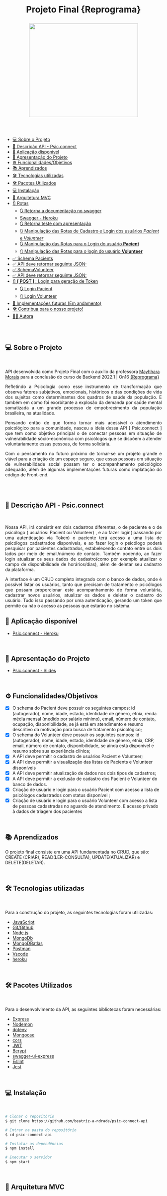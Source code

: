 <h1 align="center">
    <br>
    <p align="center">Projeto Final {Reprograma}<p>
</h1>
<p align="center">
<img src="public/imagens/logoProjeto.jpg" width="350" height="300"/>
</p>
<br>


<br>



<!--ts-->

- [💻 Sobre o Projeto](#-sobre-o-projeto)
- [🚀 Descrição API - Psic.connect](#-descrição-api---psicconnect)
- [🔗 Aplicação disponível](#-aplicação-disponível)
- [🔗 Apresentação do Projeto](#-apresentação-do-projeto)
- [⚙️ Funcionalidades/Objetivos](#️-funcionalidadesobjetivos)
- [📚 Aprendizados](#-aprendizados)
- [🛠️ Tecnologias utilizadas](#️-tecnologias-utilizadas)
- [🛠️ Pacotes Utilizados](#️-pacotes-utilizados)
- [💻 Instalação](#-instalação)
- [📁 Arquitetura MVC](#-arquitetura-mvc)
- [🔃 Rotas](#-rotas)
  - [🔃 Retorna a documentação no swagger](#-retorna-a-documentação-no-swagger)
  - [Swagger - Heroku](#swagger---heroku)
  - [🔃 Retorna teste com apresentação](#-retorna-teste-com-apresentação)
  - [🔃 Manipulação das Rotas de Cadastro e Login dos usuários *Pacient* e *Volunteer*](#-manipulação-das-rotas-de-cadastro-e-login-dos-usuários-pacient-e-volunteer)
  - [🔃 Manipulação das Rotas para o Login do usuário **Pacient**](#-manipulação-das-rotas-para-o-login-do-usuário-pacient)
  - [🔃 Manipulação das Rotas para o login do usuário **Volunteer**](#-manipulação-das-rotas-para-o-login-do-usuário-volunteer)
- [✅ Schema Pacients](#-schema-pacients)
- [✅ API deve retornar seguinte JSON:](#-api-deve-retornar-seguinte-json)
- [✅ SchemaVolunteer](#-schemavolunteer)
- [✅ API deve retornar seguinte JSON:](#-api-deve-retornar-seguinte-json-1)
- [🔃  **[ POST ] :**  Login para geração de Token](#---post----login-para-geração-de-token)
  - [🔃 Login Pacient](#-login-pacient)
  - [🔃 Login Volunteer](#-login-volunteer)
- [🚧 Implementações futuras (Em andamento)](#-implementações-futuras-em-andamento)
- [🛠️ Contribua para o nosso projeto!](#️-contribua-para-o-nosso-projeto)
- [👨‍💻 Autora](#-autora)


<!--te-->

<br>
<br>


## 💻 Sobre o Projeto 

<br>

 API desenvolvida como Projeto Final com o auxílio da professora [Mayhhara Morais](https://www.linkedin.com/in/mayhhara-morais-78040a200/) para a conclusão do curso de Backend 2022.1 | On16 [{Reprograma}](https://reprograma.com.br/)

<p align="justify">Refletindo a Psicologia como esse instrumento de transformação que observa fatores subjetivos, emocionais, históricos e das condições de vida dos sujeitos como determinantes dos quadros de saúde da população. E também em como foi exorbitante a explosão da demanda por saúde mental somatizada a um grande processo de empobrecimento da população brasileira, na atualidade. 

<p align="justify"> Pensando então de que forma tornar mais acessível o atendimento psicológico para a comunidade, nasceu a ideia dessa API [ Psic.connect ] que tem como objetivo principal o de conectar pessoas em situação de vulnerabilidade sócio-econômica com psicólogos que se dispõem a atender voluntariamente essas pessoas, de forma solidária.

<p align="justify">Com o pensamento no futuro próximo de tornar-se um projeto grande e viável para a criação de um espaço seguro, que essas pessoas em situação de vulnerabilidade social possam ter o acompanhamento psicológico adequado, além de algumas implementações futuras como implatação do código de Front-end.

 
<br><br>

## 🚀 Descrição API - Psic.connect

<br>

<p align="justify">Nossa API, irá consistir em dois cadastros diferentes, o de paciente e o de psicólogo ( usuários: Pacient ou Volunteer) , e ao fazer login( passando por uma autenticação via Token)  o paciente terá acesso a uma lista de psicólogos cadastrados disponíveis, e ao fazer login o psicólogo poderá pesquisar por pacientes cadastrados, estabelecendo contato entre os dois lados por meio de email/número de contato. Também podendo, ao fazer login atualizar os seus dados de cadastro(como por exemplo atualizar o campo de disponibilidade de horários/dias), além de deletar seu cadastro da plataforma.

<p align="justify">A interface é um CRUD completo integrado com o banco de dados, onde é possível listar os usuários, tanto que precisam de tratamento e psicólogos que possam proporcionar este acompanhamento de forma voluntária, cadastrar novos usuários, atualizar os dados e deletar o cadastro do usuário. Tudo isso passando por uma autenticação, gerando um token que permite ou não o acesso as pessoas que estarão no sistema.


  

<br>
<p>

## 🔗 Aplicação disponível

- [Psic.connect - Heroku](https://psic-connet-api.herokuapp.com/)

<br>

<p>

## 🔗 Apresentação do Projeto

- [Psic.connect - Slides](https://www.canva.com/design/DAFHpespaR0/ZSXNrzcxHuYte34kj9X0rw/edit)

<br>


## ⚙️ Funcionalidades/Objetivos

- [x] O schema do Pacient deve possuir os seguintes campos: id (autogerado), nome, idade, estado, identidade de gênero, etnia, renda média mensal (medido por salário mínimo), email, número de contato, ocupação, disponibilidade, se já está em atendimento e resumo descritivo da motivação para busca de tratamento psicológico;
- [x] O schema do Volunteer deve possuir os seguintes campos: id (autogerado), nome, idade, estado, identidade de gênero, etnia, CRP, email, número de contato, disponibilidade, se ainda está disponível e resumo sobre sua experiência clínica;
- [x] A API deve permitir o cadastro de usuários Pacient e Volunteer;
- [x] A API deve permitir a visualização das listas de Pacients e Volunteer disponíveis
- [x] A API deve permitir atualização de dados nos dois tipos de cadastros;
- [x] A API deve permitir a exclusão de cadastro dos Pacient e Volunteer do banco de dados.
- [x] Criação de usuário e login para o usuário Pacient com acesso a lista de psicólogos cadastrados com status disponível ;
- [x] Criação de usuário e login para o usuário Volunteer com acesso a lista de pessoas cadastradas no aguardo de atendimento. E acesso privado à dados de triagem dos pacientes
<br>

## 📚 Aprendizados

O projeto final consiste em uma API fundamentada no CRUD, que são:  CREATE (CRIAR), READ(LER-CONSULTA), UPDATE(ATUALIZAR) e DELETE(DELETAR). 

<br>

## 🛠️ Tecnologias utilizadas 

<br>

Para a construção do projeto, as seguintes tecnologias foram utilizadas:

- [JavaScript](https://www.javascript.com/)
- [Git/Github](https://github.com/)
- [Node.js](https://nodejs.org/en/)
- [MongoDb](https://www.mongodb.com/)
- [MongoDBatlas](https://www.mongodb.com/cloud/atlas)
- [Postman](https://www.postman.com/)
- [Vscode](https://code.visualstudio.com/)
- [heroku](https://dashboard.heroku.com/apps)  

<br>

## 🛠️ Pacotes Utilizados 

<br>

Para o desenvolvimento da API, as seguintes bibliotecas foram necessárias:

- [Express](https://expressjs.com/pt-br/)
- [Nodemon](https://nodemon.io/)
- [dotenv](https://www.npmjs.com/package/dotenv)
- [Mongoose](https://mongoosejs.com/)
- [cors](https://www.npmjs.com/package/cors)
- [JWT](https://www.npmjs.com/package/jsonwebtoken)
- [Bcrypt](https://www.npmjs.com/package/bcrypt)
- [swagger-ui-express](https://www.npmjs.com/package/swagger-ui-express)
- [Eslint](https://www.npmjs.com/package/eslint)
- [Jest](https://www.npmjs.com/package/jest)

<br>

## 💻 Instalação

<br>

```bash
# Clonar o repositório
$ git clone https://github.com/beatriz-a-ndrade/psic-connect-api

# Entrar na pasta do repositório
$ cd psic-connect-api

# Instalar as dependências
$ npm install

# Executar o servidor
$ npm start

```
</br>

##  📁 Arquitetura MVC

</br>

```
 📁PSIC-CONNECT-API
   |
   |--📁public\imagens
   |   |- 📄 logoProjeto.jpg
   |
   |--📁node_modules
   |
   |--📁 src
   |  ||
   |  ||--📁 controller
   |  |    |- 📄 pacientController.js
   |  |    |- 📄 volunteerController.js   
   |  |    |- 📄 autenticacao.js
   |  |    
   |  ||--📁 database
   |  |    |- 📄 mongooseConnect.js
   |  |
   |  ||--📁 models
   |  |    |- 📄 pacientModel.js
   |  |    |- 📄 volunteerModel.js
   |  |
   |  ||--📁 routes
   |  |    |- 📄 index.js
   |  |    |- 📄 pacientRoutes.js
   |  |    |- 📄 volunteerRoutes.js
   |  |
   |  ||-📄 app.js
   |  |
   |  |--📁 swagger
   |  |   |- 📄 swagger_output.json
   |  |
   |  |--📁 test
   |  |   |- 📄 pacient.test.js
   |  |   |- 📄 volunteer.test.js
   |  |
   |- 📄 .env
   |- 📄 .env.example
   |- 📄 .eslintrc.json
   |- 📄 .gitignore
   |- 📄 package-lock.json
   |- 📄 package.json
   |- 📄 Procfile
   |- 📄 README.md
   |- 📄 server.js
   |- 📄 swagger.js

```
</br>

## 🔃 Rotas

* Local : http://localhost:8080

* Heroku : https://psic-connet-api.herokuapp.com/

    * Utilize o [Postman](https://www.postman.com/) ou [Insomnia](https://insomnia.rest/download/) para chamar e testar os endpoints da API localmente ou via Heroku

<br>

### 🔃 Retorna a documentação no swagger  
    
### Swagger - Heroku  

| Método HTTP  | Endpoint                            | Descrição                            |
| ------------ | ----------------------------------- | ------------------------------------ |
| GET          | `/rota-document`    |  documentação  swagger               |        

<br>

### 🔃 Retorna teste com apresentação 

| Método HTTP  | Endpoint                     | Descrição                            |
| ------------ | ---------------------------- | ------------------------------------ |
| GET          | `/`      |  Mensagem de apresentação ( Index )    |             |

<br>


### 🔃 Manipulação das Rotas de Cadastro e Login dos usuários *Pacient* e *Volunteer*
<br>

| Método HTTP  | Endpoint                | Descrição                            |
| ------------ | ----------------------- | ------------------------------------ |
| POST          | `/pacient/create`                | Cadastra novo usuário Pacient            |
| POST          | `/pacient/login`        | Realiza o login Pacient com email e senha               |
| POST         | `/volunteer/create`         | Cria/cadastra um novo usuário Volunteer        |
| POST          | `/volunteer/login`     | Realiza o login Volunteer com CRP e senha     |

<br>

### 🔃 Manipulação das Rotas para o Login do usuário **Pacient** 

| Método HTTP  | Endpoint                | Descrição                            |
| ------------ | ----------------------- | ------------------------------------ |
| GET          | `/volunteer/list`                | Retorna lista de todos profissionais da psicologia cadastrados no banco de dados             |
| GET          | `/volunteer/list/on`                | Retorna todos psicólogos voluntários cadastrados que estão disponíveis para atendimento           |
| GET          | `/volunteer/find/:id`                | Retorna todos dados de cadastro de um voluntário em específico            |
| PATCH         | `/pacient/update/:id`        | Atualiza/modifica dados específicos do cadastro Pacient              |
| DELETE       | `/pacient/delete/:id`     | Deleta um usuário Pacient do sistema         |

<br>


### 🔃 Manipulação das Rotas para o login do usuário **Volunteer** 

<br>

| Método HTTP  | Endpoint                | Descrição                            |
| ------------ | ----------------------- | ------------------------------------ |
| GET          | `/pacient/list`                | Retorna lista de todos cadastrados como usuário pacient no banco de dados      |
| GET          | `/pacient/list/on`                | Retorna lista de todos pacientes que ainda não conseguiram iniciar o acompanhamento com algum psicólogo cadastrado no sistema             |
| GET         | `/pacient/triage/:id`        | Retorna informações pessoais e sensíveis dos pacientes que possam contribuir em um processo de triagem por parte do Psicólogo *( Rota segura )*              |
| PATCH         | `/volunteer/update/:id`        | Atualiza/modifica dados específicos do cadastro Volunteer
| DELETE       | `/volunteer/delete/:id`     | Deleta um usuário Volunteer do sistema         |

<br>


## ✅ Schema Pacients 

- id: gerado automaticamente 
- nome: String e obrigatório
- email: String, obrigatório e único
- disponibilidade: texto e obrigatório 
- idade: número e obrigatório
- estadocidade: String e obrigatório
- idgenero: String e opcional 
- etnia: String e opcional 
- rendamedia: Number e obrigatório 
- contato: Number, obrigatório e único
- motivacao: String e obrigatório  
- jaconseguiuatendimento: Boolean e obrigatório
- tempoespera: Number e opcional
- ocupacao: String e obrigatório
- senha: String e obrigatório

<br>

## ✅ API deve retornar seguinte JSON:

```jsx
{
    "nome": "Beatriz Ribeiro de Andrade",
    "idade": 27,
    "estadocidade": "Montanhas Doces, XX",
    "idgenero": "ela",
    "etnia": "branca",
    "rendamedia": 300,
    "email": "arrobateste@reprograma.com",
    "contato": 9988776622,
    "motivacao": "Vontade de chorar toda hora",
    "jaconseguiuatendimento": false,
    "tempoespera": 20,
    "disponibilidade": "quinta-feiras à tarde",
    "ocupacao": "artista plástica",
    "senha": "$2b$10$b7Q0IoTqkYnp1TaiFSN3eOtrEeOHGUKsUINaPnwBOS7Eod1.X3YYK",
    "_id": "62d9d75c0a63eee9f39fc12a",
    "createdAt": "2022-07-21T22:46:52.819Z",
    "updatedAt": "2022-07-21T22:46:52.819Z",
    "__v": 0
}
```
 

 <br>

 ## ✅ SchemaVolunteer

- id: gerado automaticamente 
- nome: String e obrigatório
- idade: Number e obrigatório
- estadocidade: String e obrigatório
- idgenero: String e opcional
- etnia: String e opcional
- crp: String, obrigatório e único
- contato: Number, obrigatório e único
- experienciaclinica: String e obrigatório
- disponibilidade: String e obrigatório
- disponivel: Boolean e obrigatório
- senha: String e obrigatório 


<br>

## ✅ API deve retornar seguinte JSON:

```jsx
{
 
    "nome": "Severino de Qualquer Um",
    "idade": 34,
    "estadocidade": "Montanhas Salgadas, ZZ",
    "idgenero": "ele",
    "etnia": "negro",
    "CRP": 12384372,
    "email": "arrobateste7@reprograma.com",
    "contato": 9988776622,
    "experienciaclinica": "2 anos de experiencia atuando em ongs e etc e tal",
    "disponibilidade": "segundas e terças a tarde",
    "disponivel": true,
    "senha": "$2b$10$zAB9p/9FovzwdmWbLyN72udvCq6vjM3201nQxYgEBb04LSx3y.rwG",
    "_id": "62d9db6c9b6fba79038bcd98",
    "createdAt": "2022-07-21T23:04:12.265Z",
    "updatedAt": "2022-07-21T23:04:12.265Z",
    "__v": 0
}
    

```

<br>

 <br>

 ## 🔃  **[ POST ] :**  Login para geração de Token
 <br>

### 🔃 Login Pacient
 ```jsx
{
    "email": "arrobateste@reprograma.com",
    "senha": "abacaxiazedo123"
}
 ```

### 🔃 Login Volunteer
 ```jsx
{
    "crp": "XXXX.XX-XX",
    "senha": "abacaxidoce123"
}
 ```




<br>


## 🚧 Implementações futuras (Em andamento)

<br>

*  Implantação de código Front-end. Para o usuário ter a interação visual
*  Funcionalidade de apenas permitir cadastro de psicólogos com CRP ativo (autenticação da validade do documento)
* Acrescentar ao banco de dados, uma requisição que salva o Id de quem está logado, para ser uma plataforma mais segura
* Implementar rotas GET para otimizar a dinâmica de buscas, e elementos como tags que categorizam e otimizam a experiência de busca da plataforma 
<br>

## 🛠️ Contribua para o nosso projeto!

**1.** Forkar o projeto 

**2.** Criar uma branch para realizar suas alterações: `git checkout -b feature/nome-da-nova-branch`

**3.** Commitar as modificações feitas e abrir um pull request


<br>


</br>

## 👨‍💻 Autora



<br>



<p align="center">
<a>
<td align="center"><a href="https://github.com/beatriz-a-ndrade">
 <img style="border-radius: 25%;" src="public/imagens/PERFIL.jpg" width="120px;" alt="Foto de Perfil de Beatriz"/>
 <br/>
</a>
</p>

<p align="center"> Desenvolvido por <a href="https://www.linkedin.com/in/beatriz-ribeiro-de-andrade-351305218/" target="_blank"><img src="https://img.shields.io/badge/-Beatriz_Andrade-blue?style=flat-square&logo=Linkedin&logoColor=white&link=https://www.linkedin.com/in/beatriz-ribeiro-de-andrade-351305218/" target="_blank"></a> </p>

<p align="center">
<img src="https://user-images.githubusercontent.com/84551213/171416454-ab93ab7f-e5a0-4276-81ec-4f5cb79dff31.png" alt="logo da reprograma" border="0" width = "200" /> <p align="center"></p>





